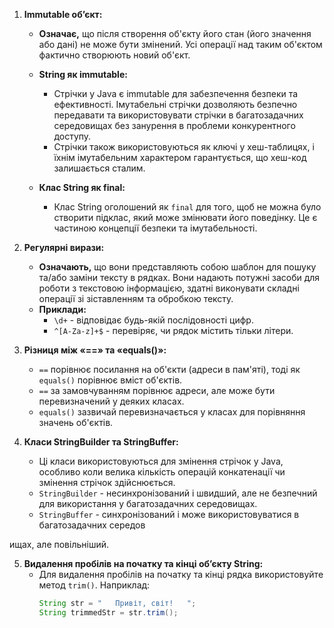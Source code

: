 
1. **Immutable об’єкт:**
   - **Означає,** що після створення об'єкту його стан (його значення або дані) не може бути змінений. Усі операції над таким об'єктом фактично створюють новий об'єкт.
   - **String як immutable:**
     - Стрічки у Java є immutable для забезпечення безпеки та ефективності. Імутабельні стрічки дозволяють безпечно передавати та використовувати стрічки в багатозадачних середовищах без занурення в проблеми конкурентного доступу.
     - Стрічки також використовуються як ключі у хеш-таблицях, і їхнім імутабельним характером гарантується, що хеш-код залишається сталим.

   - **Клас String як final:**
     - Клас String оголошений як `final` для того, щоб не можна було створити підклас, який може змінювати його поведінку. Це є частиною концепції безпеки та імутабельності.

2. **Регулярні вирази:**
   - **Означають,** що вони представляють собою шаблон для пошуку та/або заміни тексту в рядках. Вони надають потужні засоби для роботи з текстовою інформацією, здатні виконувати складні операції зі зіставленням та обробкою тексту.
   - **Приклади:**
     - `\d+` - відповідає будь-якій послідовності цифр.
     - `^[A-Za-z]+$` - перевіряє, чи рядок містить тільки літери.

3. **Різниця між «==» та «equals()»:**
   - `==` порівнює посилання на об'єкти (адреси в пам'яті), тоді як `equals()` порівнює вміст об'єктів.
   - `==` за замовчуванням порівнює адреси, але може бути перевизначений у деяких класах.
   - `equals()` зазвичай перевизначається у класах для порівняння значень об'єктів.

4. **Класи StringBuilder та StringBuffer:**
   - Ці класи використовуються для змінення стрічок у Java, особливо коли велика кількість операцій конкатенації чи змінення стрічок здійснюється.
   - `StringBuilder` - несинхронізований і швидший, але не безпечний для використання у багатозадачних середовищах.
   - `StringBuffer` - синхронізований і може використовуватися в багатозадачних середов

ищах, але повільніший.

5. **Видалення пробілів на початку та кінці об’єкту String:**
   - Для видалення пробілів на початку та кінці рядка використовуйте метод `trim()`. Наприклад:
     ```java
     String str = "   Привіт, світ!   ";
     String trimmedStr = str.trim();
     ```
